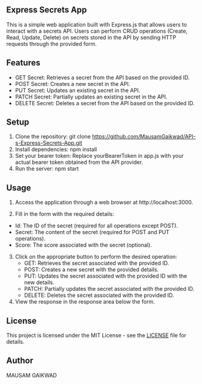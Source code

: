 ## Express Secrets App
This is a simple web application built with Express.js that allows users to interact with a secrets API. Users can perform CRUD operations (Create, Read, Update, Delete) on secrets stored in the API by sending HTTP requests through the provided form.

## Features
* GET Secret: Retrieves a secret from the API based on the provided ID.
* POST Secret: Creates a new secret in the API.
* PUT Secret: Updates an existing secret in the API.
* PATCH Secret: Partially updates an existing secret in the API.
* DELETE Secret: Deletes a secret from the API based on the provided ID.
## Setup
1. Clone the repository: git clone https://github.com/MausamGaikwad/API-s-Express-Secrets-App.git
2. Install dependencies: npm install
3. Set your bearer token: Replace yourBearerToken in app.js with your actual bearer token obtained from the API provider.
4. Run the server: npm start
## Usage
1. Access the application through a web browser at http://localhost:3000.
   
2. Fill in the form with the required details:
  * Id: The ID of the secret (required for all operations except POST).
  * Secret: The content of the secret (required for POST and PUT operations).
  * Score: The score associated with the secret (optional).
3. Click on the appropriate button to perform the desired operation:
   * GET: Retrieves the secret associated with the provided ID.
   * POST: Creates a new secret with the provided details.
   * PUT: Updates the secret associated with the provided ID with the new details.
   * PATCH: Partially updates the secret associated with the provided ID.
   * DELETE: Deletes the secret associated with the provided ID.
4. View the response in the response area below the form.
## License
This project is licensed under the MIT License - see the [LICENSE](LICENSE) file for details.

## Author
MAUSAM GAIKWAD
